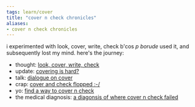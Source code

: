 ```yaml
---
tags: learn/cover 
title: "cover n check chronicles"
aliases:
- cover n check chronicles
---
```


i experimented with look, cover, write, check b'cos *p borude* used it, and subsequently lost my mind. here's the journey:

- thought: [look, cover, write, check](coverCheck)
- update: [covering is hard?](coverIsHard)
- talk: [dialogue on cover](coverDialogue)
- crap: [cover and check flopped :-/](coverFlop)
- yo: [find a way to cover n check](findAWay)
- the medical diagnosis: [a diagonsis of where cover n check failed](coverDiagnosis)
